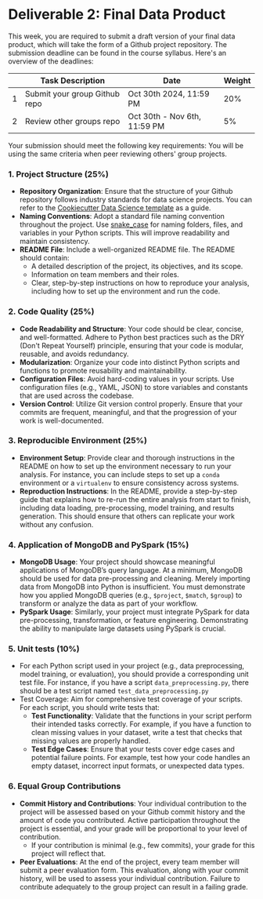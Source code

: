 # Deliverable 2: Final Data Product

This week, you are required to submit a draft version of your final data product, which will take the form of a Github project repository. The submission deadline can be found in the course syllabus. Here's an overview of the deadlines:

|     | Task Description                                                                                                                                                       | Date                  | Weight |
| --- | ---------------------------------------------------------------------------------------------------------------------------------------------------------------------- | --------------------- | ------- |
| 1   | Submit your group Github repo                    | Oct 30th 2024, 11:59 PM | 20%      |
| 2   | Review other groups repo               | Oct 30th - Nov 6th, 11:59 PM                     | 5%       |


Your submission should meet the following key requirements:
You will be using the same criteria when peer reviewing others' group projects.

### 1. **Project Structure (25%)**

- **Repository Organization**: Ensure that the structure of your Github repository follows industry standards for data science projects. You can refer to the [Cookiecutter Data Science template](https://cookiecutter-data-science.drivendata.org) as a guide.
- **Naming Conventions**: Adopt a standard file naming convention throughout the project. Use [snake_case](https://en.wikipedia.org/wiki/Snake_case) for naming folders, files, and variables in your Python scripts. This will improve readability and maintain consistency.
- **README File**: Include a well-organized README file. The README should contain:
  - A detailed description of the project, its objectives, and its scope.
  - Information on team members and their roles.
  - Clear, step-by-step instructions on how to reproduce your analysis, including how to set up the environment and run the code.

### 2. **Code Quality (25%)**

- **Code Readability and Structure**: Your code should be clear, concise, and well-formatted. Adhere to Python best practices such as the DRY (Don't Repeat Yourself) principle, ensuring that your code is modular, reusable, and avoids redundancy.
- **Modularization**: Organize your code into distinct Python scripts and functions to promote reusability and maintainability.
- **Configuration Files**: Avoid hard-coding values in your scripts. Use configuration files (e.g., YAML, JSON) to store variables and constants that are used across the codebase.
- **Version Control**: Utilize Git version control properly. Ensure that your commits are frequent, meaningful, and that the progression of your work is well-documented.

### 3. **Reproducible Environment (25%)**

- **Environment Setup**: Provide clear and thorough instructions in the README on how to set up the environment necessary to run your analysis. For instance, you can include steps to set up a `conda` environment or a `virtualenv` to ensure consistency across systems.
- **Reproduction Instructions**: In the README, provide a step-by-step guide that explains how to re-run the entire analysis from start to finish, including data loading, pre-processing, model training, and results generation. This should ensure that others can replicate your work without any confusion.

### 4. **Application of MongoDB and PySpark (15%)**

- **MongoDB Usage**: Your project should showcase meaningful applications of MongoDB’s query language. At a minimum, MongoDB should be used for data pre-processing and cleaning. Merely importing data from MongoDB into Python is insufficient. You must demonstrate how you applied MongoDB queries (e.g., `$project`, `$match`, `$group`) to transform or analyze the data as part of your workflow.
- **PySpark Usage**: Similarly, your project must integrate PySpark for data pre-processing, transformation, or feature engineering. Demonstrating the ability to manipulate large datasets using PySpark is crucial.

### 5. **Unit tests (10%)**
- For each Python script used in your project (e.g., data preprocessing, model training, or evaluation), you should provide a corresponding unit test file. For instance, if you have a script `data_preprocessing.py`, there should be a test script named `test_data_preprocessing.py`
 - Test Coverage: Aim for comprehensive test coverage of your scripts. For each script, you should write tests that:
    - **Test Functionality**: Validate that the functions in your script perform their intended tasks correctly. For example, if you have a function to clean missing values in your dataset, write a test that checks that missing values are properly handled.
    - **Test Edge Cases**: Ensure that your tests cover edge cases and potential failure points. For example, test how your code handles an empty dataset, incorrect input formats, or unexpected data types.

### 6. **Equal Group Contributions**

- **Commit History and Contributions**: Your individual contribution to the project will be assessed based on your Github commit history and the amount of code you contributed. Active participation throughout the project is essential, and your grade will be proportional to your level of contribution.
  - If your contribution is minimal (e.g., few commits), your grade for this project will reflect that.
- **Peer Evaluations**: At the end of the project, every team member will submit a peer evaluation form. This evaluation, along with your commit history, will be used to assess your individual contribution. Failure to contribute adequately to the group project can result in a failing grade.
